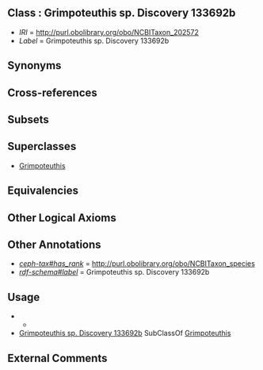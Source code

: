 
## Class : Grimpoteuthis sp. Discovery 133692b

 * *IRI* = http://purl.obolibrary.org/obo/NCBITaxon_202572
 * *Label* = Grimpoteuthis sp. Discovery 133692b

## Synonyms


## Cross-references


## Subsets


## Superclasses

 * [Grimpoteuthis](../../NCBITaxon/42/NCBITaxon_78442.md)

## Equivalencies


## Other Logical Axioms


## Other Annotations

 * *[ceph-tax#has_rank](../../ceph-tax#has/nk/ceph-tax#has_rank.md)* = http://purl.obolibrary.org/obo/NCBITaxon_species
 * *[rdf-schema#label](../../el/rdf-schema#label.md)* = Grimpoteuthis sp. Discovery 133692b

## Usage

 * -
 * [Grimpoteuthis sp. Discovery 133692b](../../NCBITaxon/72/NCBITaxon_202572.md) SubClassOf [Grimpoteuthis](../../NCBITaxon/42/NCBITaxon_78442.md)

## External Comments

